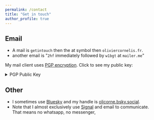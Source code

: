 ```yaml
---
permalink: /contact
title: "Get in touch"
author_profile: true
---
```



## Email
- A mail is `getintouch` then the at symbol then `oliviercornelis.fr`.
- another email is "`2hf` immediately followed by `w1bgt` at `mailer.me`"

My mail client uses [PGP encryption](https://en.wikipedia.org/wiki/Pretty_Good_Privacy). Click to see my public key:

<details>

<summary>PGP Public Key</summary>

Or download the file directly: [PGP Public Key](https://olicorne.org/files/PGP_public_key).

`fingerprint: 2d865b11d32836fdf346cb4cdd066352a75a462b`

```
-----BEGIN PGP PUBLIC KEY BLOCK-----

xjMEaDxnIBYJKwYBBAHaRw8BAQdAXBPN+fSzvAbNg5rq60jyti9PQLXqKls8
vOllulxK1JPNN2NvbnRhY3RAb2xpdmllcmNvcm5lbGlzLmZyIDxjb250YWN0
QG9saXZpZXJjb3JuZWxpcy5mcj7CwBEEExYKAIMFgmg8ZyADCwkHCZDdBmNS
p1pGK0UUAAAAAAAcACBzYWx0QG5vdGF0aW9ucy5vcGVucGdwanMub3JnbmCe
4q9N4aq29K4vOFE4r/j+MhjefNhTlmfuqU0qcjUDFQoIBBYAAgECGQECmwMC
HgEWIQQthlsR0yg2/fNGy0zdBmNSp1pGKwAAQiUA/33WkBGlYYWqKCqwDMkw
YgBRYnPc3an/uIS3qZWx6UNjAQCdUDlORWlqoN+Yz1YRj8AVinCt8Fe1jDal
qaXvNaK9DM44BGg8ZyASCisGAQQBl1UBBQEBB0DcO18+Z0Q3E6LymLd1EMnK
eN1CS4/ygaM11hy7OQOUZAMBCAfCvgQYFgoAcAWCaDxnIAmQ3QZjUqdaRitF
FAAAAAAAHAAgc2FsdEBub3RhdGlvbnMub3BlbnBncGpzLm9yZ+gT+b5fp9t/
8bQgjy6i+Z06Pm4chrtBAjHg7aSUzB3OApsMFiEELYZbEdMoNv3zRstM3QZj
UqdaRisAAHl9AP9ROpVw0egozY3bkZDsusiYUBPiiQMo5DBY2zd14Vya9AD/
X+JEP0Pzmy8cTmKIPgTC9jM5cbUS6ciiksw0+ZrsgA8=
=RX/l
-----END PGP PUBLIC KEY BLOCK-----
```


</details>

## Other
- I sometimes use [Bluesky](https://en.wikipedia.org/wiki/Bluesky) and my handle is [olicorne.bsky.social](https://bsky.app/profile/olicorne.bsky.social).
- Note that I almost exclusively use [Signal](https://en.wikipedia.org/wiki/Signal_(software)) and email to communicate. That means no whatsapp, no messenger, 
